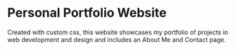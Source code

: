 # Personal Portfolio Website

Created with custom css, this website showcases my portfolio of projects in web development and design and includes an About Me and Contact page.